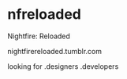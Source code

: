 nfreloaded
==========
Nightfire: Reloaded

nightfirereloaded.tumblr.com

looking for
.designers
.developers
